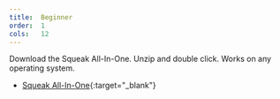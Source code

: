 ```yaml
---
title:  Beginner
order:  1
cols:   12
---
```

Download the Squeak All-In-One. Unzip and double click. Works on any operating system.

- [Squeak All-In-One](http://ftp.squeak.org/4.5/Squeak-4.5-All-in-One.zip){:target="_blank"}